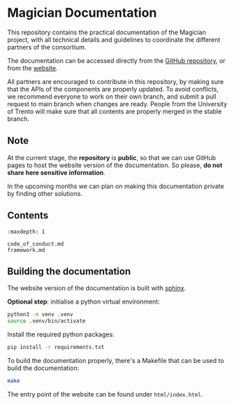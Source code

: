 # Magician Documentation

This repository contains the practical documentation of the Magician project, with all technical details and guidelines to coordinate the different partners of the consortium.

The documentation can be accessed directly from the [GitHub repository](https://github.com/magician-project/), or from the [website](https://magician-project.github.io/magician-project/). 

All partners are encouraged to contribute in this repository, by making sure that the APIs of the components are properly updated.
To avoid conflicts, we recommend everyone to work on their own branch, and submit a pull request to main branch when changes are ready.
People from the University of Trento will make sure that all contents are properly merged in the stable branch.

## Note
At the current stage, the **repository** is **public**, so that we can use GitHub pages to host the website version of the documentation. 
So please, **do not share here sensitive information**.

In the upcoming months we can plan on making this documentation private by finding other solutions.


## Contents

```{toctree}
:maxdepth: 1

code_of_conduct.md
framework.md
```

## Building the documentation

The website version of the documentation is built with [sphinx](https://www.sphinx-doc.org/en/master/).

**Optional step**: initialise a python virtual environment:
```bash
python3 -m venv .venv
source .venv/bin/activate
```

Install the required python packages:
```bash
pip install -r requirements.txt
```

To build the documentation properly, there's a Makefile that can be used to build the documentation:
```bash
make
```

The entry point of the website can be found under `html/index.html`.
